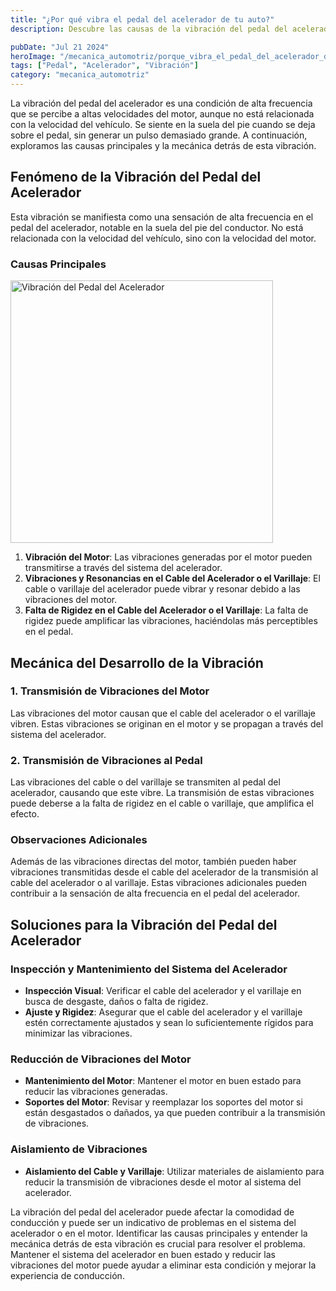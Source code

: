 ```yaml
---
title: "¿Por qué vibra el pedal del acelerador de tu auto?"
description: Descubre las causas de la vibración del pedal del acelerador en tu vehículo y cómo solucionarlo. Aprende cómo las vibraciones del motor y del sistema del acelerador afectan el pedal y mejora la seguridad de tu conducción.

pubDate: "Jul 21 2024"
heroImage: "/mecanica_automotriz/porque_vibra_el_pedal_del_acelerador_del_auto.webp"
tags: ["Pedal", "Acelerador", "Vibración"]
category: "mecanica_automotriz"
---
```


La vibración del pedal del acelerador es una condición de alta frecuencia que se percibe a altas velocidades del motor, aunque no está relacionada con la velocidad del vehículo. Se siente en la suela del pie cuando se deja sobre el pedal, sin generar un pulso demasiado grande. A continuación, exploramos las causas principales y la mecánica detrás de esta vibración.

## Fenómeno de la Vibración del Pedal del Acelerador

Esta vibración se manifiesta como una sensación de alta frecuencia en el pedal del acelerador, notable en la suela del pie del conductor. No está relacionada con la velocidad del vehículo, sino con la velocidad del motor.

### Causas Principales

<img src="/mecanica_automotriz/porque_vibra_el_pedal_del_acelerador_del_auto2.png" alt="Vibración del Pedal del Acelerador" width="420"/>

1. **Vibración del Motor**: Las vibraciones generadas por el motor pueden transmitirse a través del sistema del acelerador.
2. **Vibraciones y Resonancias en el Cable del Acelerador o el Varillaje**: El cable o varillaje del acelerador puede vibrar y resonar debido a las vibraciones del motor.
3. **Falta de Rigidez en el Cable del Acelerador o el Varillaje**: La falta de rigidez puede amplificar las vibraciones, haciéndolas más perceptibles en el pedal.

## Mecánica del Desarrollo de la Vibración

### 1. Transmisión de Vibraciones del Motor

Las vibraciones del motor causan que el cable del acelerador o el varillaje vibren. Estas vibraciones se originan en el motor y se propagan a través del sistema del acelerador.

### 2. Transmisión de Vibraciones al Pedal

Las vibraciones del cable o del varillaje se transmiten al pedal del acelerador, causando que este vibre. La transmisión de estas vibraciones puede deberse a la falta de rigidez en el cable o varillaje, que amplifica el efecto.

### Observaciones Adicionales

Además de las vibraciones directas del motor, también pueden haber vibraciones transmitidas desde el cable del acelerador de la transmisión al cable del acelerador o al varillaje. Estas vibraciones adicionales pueden contribuir a la sensación de alta frecuencia en el pedal del acelerador.

## Soluciones para la Vibración del Pedal del Acelerador

### Inspección y Mantenimiento del Sistema del Acelerador

- **Inspección Visual**: Verificar el cable del acelerador y el varillaje en busca de desgaste, daños o falta de rigidez.
- **Ajuste y Rigidez**: Asegurar que el cable del acelerador y el varillaje estén correctamente ajustados y sean lo suficientemente rígidos para minimizar las vibraciones.

### Reducción de Vibraciones del Motor

- **Mantenimiento del Motor**: Mantener el motor en buen estado para reducir las vibraciones generadas.
- **Soportes del Motor**: Revisar y reemplazar los soportes del motor si están desgastados o dañados, ya que pueden contribuir a la transmisión de vibraciones.

### Aislamiento de Vibraciones

- **Aislamiento del Cable y Varillaje**: Utilizar materiales de aislamiento para reducir la transmisión de vibraciones desde el motor al sistema del acelerador.

La vibración del pedal del acelerador puede afectar la comodidad de conducción y puede ser un indicativo de problemas en el sistema del acelerador o en el motor. Identificar las causas principales y entender la mecánica detrás de esta vibración es crucial para resolver el problema. Mantener el sistema del acelerador en buen estado y reducir las vibraciones del motor puede ayudar a eliminar esta condición y mejorar la experiencia de conducción.
